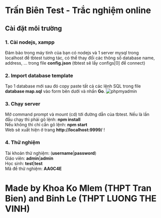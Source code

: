 # Trấn Biên Test - Trắc nghiệm online
## Cài đặt môi trường
### 1. Cài nodejs, xampp
Đảm bảo trong máy tính của bạn có nodejs và 1 server mysql trong localhost để tbtest tương tác, có thể thay đổi các thông số database name, address, ... trong file **config.json** (tbtest sẽ lấy configs[0] để connect)
### 2. Import database template
Tạo 1 database mới sau đó copy paste tất cả các lệnh SQL trong file **database map.sql** vào form bên dưới và nhấn **Go**.
![phpmyadmin](https://i.snipboard.io/RflWmy.jpg)

### 3. Chạy server
Mở command prompt và mount (cd) tới đường dẫn của tbtest.
Nếu là lần đầu chạy thì phải gõ lệnh: **npm install**<br>
Nếu không thì chỉ cần gõ lệnh: **npm start**<br>
Web sẽ xuất hiện ở trang **http://localhost:9999/** !
### 4. Thử nghiệm
Tài khoản thử nghiệm: (**username**|**password**)<br>
Giáo viên: **admin**|**admin**<br>
Học sinh: **test**|**test**<br>
Mã đề thử nghiệm: **AA0C4E**
# Made by Khoa Ko Mlem (THPT Tran Bien) and Binh Le (THPT LUONG THE VINH)
